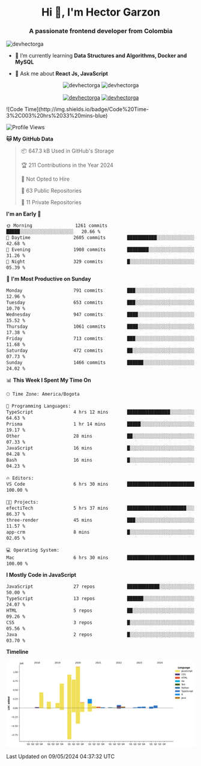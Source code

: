 <h1 align="center">Hi 👋, I'm Hector Garzon</h1>
<h3 align="center">A passionate frontend developer from Colombia</h3>

<p align="left"> <img src="https://komarev.com/ghpvc/?username=devhectorga" alt="devhectorga" /> </p>

- 🌱 I’m currently learning **Data Structures and Algorithms, Docker and MySQL**

- 💬 Ask me about **React Js, JavaScript**

<p align="center"> <img src="https://github-readme-stats.vercel.app/api?username=devhectorga&count_private=true&show_icons=true" alt="devhectorga" /> <img src="https://github-readme-stats.vercel.app/api/top-langs/?username=devhectorga&layout=compact" alt="devhectorga" /></p>

<p align="center">
<a href="https://twitter.com/devhectorga" target="blank"><img align="center" src="https://cdn.jsdelivr.net/npm/simple-icons@3.0.1/icons/twitter.svg" alt="devhectorga" height="20" width="20" /></a>
<a href="https://linkedin.com/in/devhectorga" target="blank"><img align="center" src="https://cdn.jsdelivr.net/npm/simple-icons@3.0.1/icons/linkedin.svg" alt="devhectorga" height="20" width="20" /></a>
</p>
<!--START_SECTION:waka-->
![Code Time](http://img.shields.io/badge/Code%20Time-3%2C003%20hrs%2033%20mins-blue)

![Profile Views](http://img.shields.io/badge/Profile%20Views-0-blue)

**🐱 My GitHub Data** 

> 📦 647.3 kB Used in GitHub's Storage 
 > 
> 🏆 211 Contributions in the Year 2024
 > 
> 🚫 Not Opted to Hire
 > 
> 📜 63 Public Repositories 
 > 
> 🔑 11 Private Repositories 
 > 
**I'm an Early 🐤** 

```text
🌞 Morning                1261 commits        █████░░░░░░░░░░░░░░░░░░░░   20.66 % 
🌆 Daytime                2605 commits        ███████████░░░░░░░░░░░░░░   42.68 % 
🌃 Evening                1908 commits        ████████░░░░░░░░░░░░░░░░░   31.26 % 
🌙 Night                  329 commits         █░░░░░░░░░░░░░░░░░░░░░░░░   05.39 % 
```
📅 **I'm Most Productive on Sunday** 

```text
Monday                   791 commits         ███░░░░░░░░░░░░░░░░░░░░░░   12.96 % 
Tuesday                  653 commits         ███░░░░░░░░░░░░░░░░░░░░░░   10.70 % 
Wednesday                947 commits         ████░░░░░░░░░░░░░░░░░░░░░   15.52 % 
Thursday                 1061 commits        ████░░░░░░░░░░░░░░░░░░░░░   17.38 % 
Friday                   713 commits         ███░░░░░░░░░░░░░░░░░░░░░░   11.68 % 
Saturday                 472 commits         ██░░░░░░░░░░░░░░░░░░░░░░░   07.73 % 
Sunday                   1466 commits        ██████░░░░░░░░░░░░░░░░░░░   24.02 % 
```


📊 **This Week I Spent My Time On** 

```text
🕑︎ Time Zone: America/Bogota

💬 Programming Languages: 
TypeScript               4 hrs 12 mins       ████████████████░░░░░░░░░   64.63 % 
Prisma                   1 hr 14 mins        █████░░░░░░░░░░░░░░░░░░░░   19.17 % 
Other                    28 mins             ██░░░░░░░░░░░░░░░░░░░░░░░   07.33 % 
JavaScript               16 mins             █░░░░░░░░░░░░░░░░░░░░░░░░   04.28 % 
Bash                     16 mins             █░░░░░░░░░░░░░░░░░░░░░░░░   04.23 % 

🔥 Editors: 
VS Code                  6 hrs 30 mins       █████████████████████████   100.00 % 

🐱‍💻 Projects: 
efectiTech               5 hrs 37 mins       ██████████████████████░░░   86.37 % 
three-render             45 mins             ███░░░░░░░░░░░░░░░░░░░░░░   11.57 % 
app-crm                  8 mins              █░░░░░░░░░░░░░░░░░░░░░░░░   02.05 % 

💻 Operating System: 
Mac                      6 hrs 30 mins       █████████████████████████   100.00 % 
```

**I Mostly Code in JavaScript** 

```text
JavaScript               27 repos            ████████████░░░░░░░░░░░░░   50.00 % 
TypeScript               13 repos            ██████░░░░░░░░░░░░░░░░░░░   24.07 % 
HTML                     5 repos             ██░░░░░░░░░░░░░░░░░░░░░░░   09.26 % 
CSS                      3 repos             █░░░░░░░░░░░░░░░░░░░░░░░░   05.56 % 
Java                     2 repos             █░░░░░░░░░░░░░░░░░░░░░░░░   03.70 % 
```



**Timeline**

![Lines of Code chart](https://raw.githubusercontent.com/devHectorGa/devHectorGa/master/assets/bar_graph.png)


 Last Updated on 09/05/2024 04:37:32 UTC
<!--END_SECTION:waka-->
